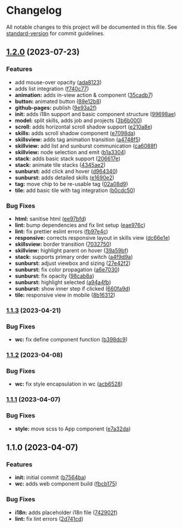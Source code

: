 # Changelog

All notable changes to this project will be documented in this file. See [standard-version](https://github.com/conventional-changelog/standard-version) for commit guidelines.

## [1.2.0](https://github.com/dvcol/about-me/compare/v1.1.3...v1.2.0) (2023-07-23)


### Features

* add mouse-over opacity ([ada8123](https://github.com/dvcol/about-me/commit/ada81234f0fb73637f0eac2c2909126a9c8f28ea))
* adds list integration ([f740c77](https://github.com/dvcol/about-me/commit/f740c7799d864c17d0d2f3f222ea1e7059ca7c63))
* **animation:** adds in-view action & component ([35cadb7](https://github.com/dvcol/about-me/commit/35cadb768fe69d38573314ff77f52bd66fc4bd41))
* **button:** animated button ([89e12b8](https://github.com/dvcol/about-me/commit/89e12b8cbb7d1a716f29620a4889b40738eb2a06))
* **github-pages:** publish ([9e93a2f](https://github.com/dvcol/about-me/commit/9e93a2f33c637cb419c89d663c5678f65eff3232))
* **init:** adds i18n support and basic component structure ([99698ae](https://github.com/dvcol/about-me/commit/99698aec837c898c1e536b12af2771c321660e8a))
* **model:** split skills, adds job and projects ([3b6b000](https://github.com/dvcol/about-me/commit/3b6b000a2c22eff1a49440edb76fb7987953994b))
* **scroll:** adds horizontal scroll shadow support ([e210a8e](https://github.com/dvcol/about-me/commit/e210a8e2fe350f15daea66a4bb59296e51222257))
* **skills:** adds scroll shadow component ([e7098da](https://github.com/dvcol/about-me/commit/e7098da9aa18327032f19a6a887a7f815e5b73d4))
* **skillsview:** adds tag animation transition ([a4748f5](https://github.com/dvcol/about-me/commit/a4748f5b6635f2f8e13173c03635c88ce4d43f97))
* **skillview:** add list and sunburst communication ([ca6088f](https://github.com/dvcol/about-me/commit/ca6088fec31d159c43003c5e410bfb441b138191))
* **skillview:** node selection and emit ([b1a3304](https://github.com/dvcol/about-me/commit/b1a33042306abf80261733377fbeb845b9a4f941))
* **stack:** adds basic stack support ([206617e](https://github.com/dvcol/about-me/commit/206617e2194017d832b27987e29aebd46113701e))
* **stack:** animate tile stacks ([4345ae2](https://github.com/dvcol/about-me/commit/4345ae2a71ab08cbde188d09c63f9f67ba6f53bf))
* **sunburst:** add click and hover ([d964340](https://github.com/dvcol/about-me/commit/d964340e659d51b204feedcf4ab75124bae778c4))
* **sunburst:** adds detailed skills ([e1690e2](https://github.com/dvcol/about-me/commit/e1690e2e87151df78573cee12e4f2785686cb978))
* **tag:** move chip to be re-usable tag ([02a08d9](https://github.com/dvcol/about-me/commit/02a08d93d903a3da78d0cbe5fdc0442f15a61f81))
* **tile:** add basic tile with tag integration ([b0cdc50](https://github.com/dvcol/about-me/commit/b0cdc508b2be1931ac31d73f6f8401ba8ad9ede1))


### Bug Fixes

* **html:** sanitise html ([ee97bfd](https://github.com/dvcol/about-me/commit/ee97bfd659ddf92d695bed87d7ad0c81042fc828))
* **lint:** bump dependencies and fix lint setup ([eae976c](https://github.com/dvcol/about-me/commit/eae976ce8b9d2c7b7d1ea623bb7b8884966969cb))
* **lint:** fix prettier eslint errors ([fb97e4c](https://github.com/dvcol/about-me/commit/fb97e4c5573cca34e7f95d0fb0751ea2f7bfc8c9))
* **responsive:** corrects responsive layout in skills view ([dc66e1e](https://github.com/dvcol/about-me/commit/dc66e1e61c4d54b715f1934eff592d22696766ba))
* **skillsview:** border transition ([7032750](https://github.com/dvcol/about-me/commit/70327503f0c1e57322a001c32f8a483910694d9b))
* **skillview:** highlight parent on hover ([39a59bf](https://github.com/dvcol/about-me/commit/39a59bf7395e7aa00349101f8f6cdfc3a26ca625))
* **stack:** supports primary order switch ([a4f9d9a](https://github.com/dvcol/about-me/commit/a4f9d9ac4ff1e3ac35dd55a2cce69628b7399892))
* **sunburst:** adjust viewbox and sizing ([27e42f2](https://github.com/dvcol/about-me/commit/27e42f2e4029e6102107c28436487b13df9169c1))
* **sunburst:** fix color propagation ([a6e7030](https://github.com/dvcol/about-me/commit/a6e7030071adaf174ccb6d6cb76e59753b23de02))
* **sunburst:** fix opacity ([98cab8a](https://github.com/dvcol/about-me/commit/98cab8a74d3019984e79252522432246cd93e07a))
* **sunburst:** highlight selected ([a94a4fb](https://github.com/dvcol/about-me/commit/a94a4fb73b0ab687052317a7086100419a7d3bca))
* **sunburst:** show inner step if clicked ([660fa9d](https://github.com/dvcol/about-me/commit/660fa9d70f4a2f303856bbd5e936dac168742f92))
* **tile:** responsive view in mobile ([8b16312](https://github.com/dvcol/about-me/commit/8b16312f615c331cf0eaf0085eaa5be9fc0e8a35))

### [1.1.3](https://github.com/dvcol/about-me/compare/v1.1.2...v1.1.3) (2023-04-21)


### Bug Fixes

* **wc:** fix define component function ([b398dc9](https://github.com/dvcol/about-me/commit/b398dc9b1eeef432e51a4e6a3b445265f638dd5d))

### [1.1.2](https://github.com/dvcol/about-me/compare/v1.1.1...v1.1.2) (2023-04-08)


### Bug Fixes

* **wc:** fix style encapsulation in wc ([acb6528](https://github.com/dvcol/about-me/commit/acb65280dc61dae5fc4d65a71d6aaf6f5e62371d))

### [1.1.1](https://github.com/dvcol/about-me/compare/v1.1.0...v1.1.1) (2023-04-07)


### Bug Fixes

* **style:** move scss to App component ([e7a32da](https://github.com/dvcol/about-me/commit/e7a32da9648a35be2ac61a14781ea35e63dbe1ca))

## 1.1.0 (2023-04-07)


### Features

* **init:** initial commit ([b7564ba](https://github.com/dvcol/about-me/commit/b7564bab0c088b3d6837d29f7a94438e2734e1ab))
* **wc:** adds web component build ([fbcb175](https://github.com/dvcol/about-me/commit/fbcb1753cb1620097aeb91029e499fb4f92434d0))


### Bug Fixes

* **i18n:** adds placeholder i18n file ([742902f](https://github.com/dvcol/about-me/commit/742902f3833c7886060e34d428aaf1c96db1e6ab))
* **lint:** fix lint errors ([2d741cd](https://github.com/dvcol/about-me/commit/2d741cdbe8abe48ced15721a295853727e4095ed))
